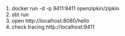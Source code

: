 1. docker run -d -p 9411:9411 openzipkin/zipkin
2. sbt run
3. open http://localhost:8080/hello
4. check tracing http://localhost:9411